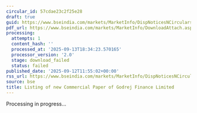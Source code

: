 ```yaml
---
circular_id: 57cdae23c2f25e28
draft: true
guid: https://www.bseindia.com/markets/MarketInfo/DispNoticesNCirculars.aspx?Noticeid={7487C924-1EBC-4687-A379-4A5E07E28D86}&noticeno=20250912-66&dt=09/12/2025&icount=66&totcount=103&flag=0
pdf_url: https://www.bseindia.com/markets/MarketInfo/DownloadAttach.aspx?id=20250912-66&attachedId=
processing:
  attempts: 1
  content_hash: ''
  processed_at: '2025-09-13T18:34:23.570165'
  processor_version: '2.0'
  stage: download_failed
  status: failed
published_date: '2025-09-12T11:55:02+00:00'
rss_url: https://www.bseindia.com/markets/MarketInfo/DispNoticesNCirculars.aspx?Noticeid={7487C924-1EBC-4687-A379-4A5E07E28D86}&noticeno=20250912-66&dt=09/12/2025&icount=66&totcount=103&flag=0
source: bse
title: Listing of new Commercial Paper of Godrej Finance Limited
---
```


Processing in progress...